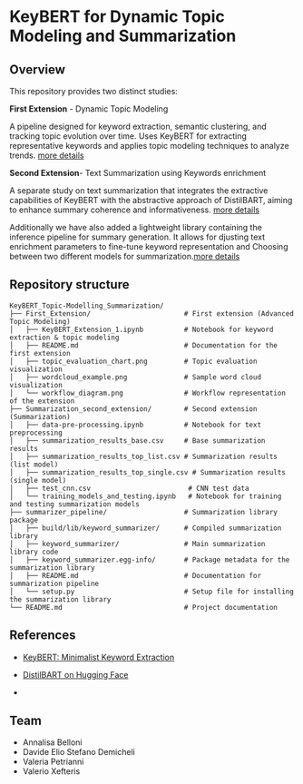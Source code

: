 # KeyBERT for Dynamic Topic Modeling and Summarization 
## Overview
This repository provides two distinct studies:

**First Extension** - Dynamic Topic Modeling

A pipeline designed for keyword extraction, semantic clustering, and tracking topic evolution over time.
Uses KeyBERT for extracting representative keywords and applies topic modeling techniques to analyze trends.
[more details](https://github.com/demidavi7/KeyBERT_Topic-Modelling_Summarization/tree/main/First_Extension ) 

**Second Extension**- Text Summarization using Keywords enrichment

A separate study on text summarization that integrates the extractive capabilities of KeyBERT with the abstractive approach of DistilBART, aiming to enhance summary coherence and informativeness.
[more details](https://github.com/demidavi7/KeyBERT_Topic-Modelling_Summarization/tree/main/Summarization_second_extension) 

Additionally we have also added a lightweight library containing the inference pipeline for summary generation. 
It allows for djusting text enrichment parameters to fine-tune keyword representation and Choosing between two different models for summarization.[more details](https://github.com/demidavi7/KeyBERT_Topic-Modelling_Summarization/tree/main/summarizer_pipeline)

## Repository structure 
```
KeyBERT_Topic-Modelling_Summarization/
├── First_Extension/                       # First extension (Advanced Topic Modeling)
│   ├── KeyBERT_Extension_1.ipynb          # Notebook for keyword extraction & topic modeling
│   ├── README.md                          # Documentation for the first extension
│   ├── topic_evaluation_chart.png         # Topic evaluation visualization
│   ├── wordcloud_example.png              # Sample word cloud visualization
│   └── workflow_diagram.png               # Workflow representation of the extension
├── Summarization_second_extension/        # Second extension (Summarization)
│   ├── data-pre-processing.ipynb          # Notebook for text preprocessing
│   ├── summarization_results_base.csv     # Base summarization results
│   ├── summarization_results_top_list.csv # Summarization results (list model)
│   ├── summarization_results_top_single.csv # Summarization results (single model)
│   ├── test_cnn.csv                        # CNN test data 
│   └── training_models_and_testing.ipynb   # Notebook for training and testing summarization models
├── summarizer_pipeline/                   # Summarization library package
│   ├── build/lib/keyword_summarizer/      # Compiled summarization library
│   ├── keyword_summarizer/                # Main summarization library code
│   ├── keyword_summarizer.egg-info/       # Package metadata for the summarization library
│   ├── README.md                          # Documentation for summarization pipeline
│   └── setup.py                           # Setup file for installing the summarization library
└── README.md                              # Project documentation
```
## References

- [KeyBERT: Minimalist Keyword Extraction](https://github.com/MaartenGr/KeyBERT)

- [DistilBART on Hugging Face](https://huggingface.co/sshleifer/distilbart-xsum-6-6)
- 
## Team
- Annalisa Belloni
- Davide Elio Stefano Demicheli
- Valeria Petrianni
- Valerio Xefteris
